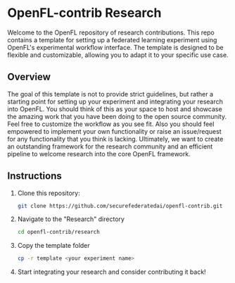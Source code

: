 # OpenFL-contrib Research

Welcome to the OpenFL repository of research contributions. This repo contains a template for setting up a federated learning experiment using OpenFL's experimental workflow interface. The template is designed to be flexible and customizable, allowing you to adapt it to your specific use case.

## Overview

The goal of this template is not to provide strict guidelines, but rather a starting point for setting up your experiment and integrating your research into OpenFL. You should think of this as your space to host and showcase the amazing work that you have been doing to the open source community. Feel free to customize the workflow as you see fit. Also you should feel empowered to implement your own functionality or raise an issue/request for any functionality that you think is lacking. Ultimately, we want to create an outstanding framework for the research community and an efficient pipeline to welcome research into the core OpenFL framework.


## Instructions

1. Clone this repository:
   ```bash
   git clone https://github.com/securefederatedai/openfl-contrib.git

2. Navigate to the "Research" directory
    ```bash
   cd openfl-contrib/research

3. Copy the template folder
    ```bash
    cp -r template <your experiment name>

4. Start integrating your research and consider contributing it back!